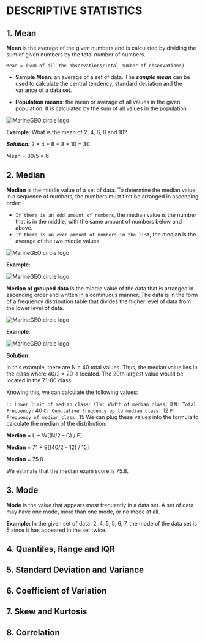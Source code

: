 # DESCRIPTIVE STATISTICS
## 1. Mean
**Mean** is the average of the given numbers and is calculated by dividing the sum of given numbers by the total number of numbers. 

``Mean = (Sum of all the observations/Total number of observations)``

- **Sample Mean**: an average of a set of data. The ***sample mean*** can be used to calculate the central tendency, standard deviation and the variance of a data set.

- **Population means**: the mean or average of all values in the given population. It is calculated by the sum of all values in the population

![MarineGEO circle logo](https://www.onlinemathlearning.com/image-files/population-mean.png)

**Example**: 
What is the mean of 2, 4, 6, 8 and 10?

***Solution:***
2 + 4 + 6 + 8 + 10 = 30

Mean = 30/5 = 6

## 2. Median
**Median** is the middle value of a set of data. To determine the median value in a sequence of numbers, the numbers must first be arranged in ascending order:

- `If there is an odd amount of numbers`, the median value is the number that is in the middle, with the same amount of numbers below and above.
- `If there is an even amount of numbers in the list`, the median is the average of the two middle values.

![MarineGEO circle logo](https://cdn1.byjus.com/wp-content/uploads/2022/10/Median.png)

**Example**:

![MarineGEO circle logo](https://upload.wikimedia.org/wikipedia/commons/thumb/c/cf/Finding_the_median.png/1200px-Finding_the_median.png)

**Median of grouped data** is the middle value of the data that is arranged in ascending order and written in a continuous manner. The data is in the form of a frequency distribution table that divides the higher level of data from the lower level of data.

![MarineGEO circle logo](https://media.geeksforgeeks.org/wp-content/uploads/4-min-1-1.png)

**Example**:

![MarineGEO circle logo](https://www.statology.org/wp-content/uploads/2022/02/modefreq1-300x270.jpg)

**Solution**:

In this example, there are N = 40 total values. Thus, the median value lies in the class where 40/2 = 20 is located. The 20th largest value would be located in the 71-80 class.

Knowing this, we can calculate the following values:

`L: Lower limit of median class:` 71
`W: Width of median class:` 9
`N: Total Frequency:` 40
`C: Cumulative frequency up to median class:` 12
`F: Frequency of median class:` 15
We can plug these values into the formula to calculate the median of the distribution:

**Median** = L + W[(N/2 – C) / F]

**Median** = 71 + 9[(40/2 – 12) / 15]

**Median** = 75.8

We estimate that the median exam score is 75.8.

## 3. Mode
**Mode** is the value that appears most frequently in a data set. A set of data may have one mode, more than one mode, or no mode at all.

**Example:** 
In the given set of data: 2, 4, 5, 5, 6, 7, the mode of the data set is 5 since it has appeared in the set twice.

## 4. Quantiles, Range and IQR


## 5. Standard Deviation and Variance
## 6. Coefficient of Variation
## 7. Skew and Kurtosis
## 8. Correlation